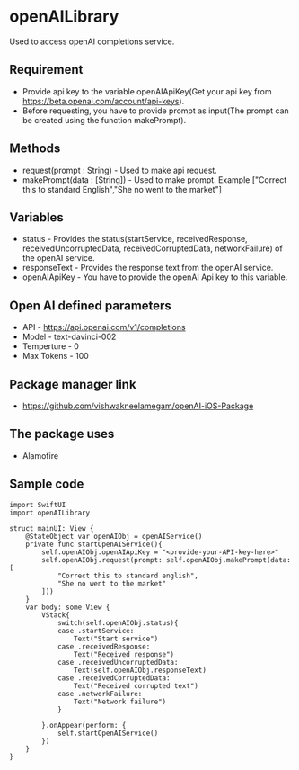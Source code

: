 # openAILibrary

Used to access openAI completions service.

## Requirement

- Provide api key to the variable openAIApiKey(Get your api key from https://beta.openai.com/account/api-keys).
- Before requesting, you have to provide prompt as input(The prompt can be created using the function makePrompt).

## Methods
- request(prompt : String) - Used to make api request.
- makePrompt(data : [String]) - Used to make prompt.  Example ["Correct this to standard English","She no went to the market"]

## Variables
- status - Provides the status(startService, receivedResponse, receivedUncorruptedData, receivedCorruptedData, networkFailure) of the openAI service.
- responseText -  Provides the response text from the openAI service.
- openAIApiKey - You have to provide the openAI Api key to this variable.

## Open AI defined parameters
- API - https://api.openai.com/v1/completions
- Model - text-davinci-002
- Temperture - 0
- Max Tokens - 100

## Package manager link
- https://github.com/vishwakneelamegam/openAI-iOS-Package

## The package uses
- Alamofire

## Sample code

```
import SwiftUI
import openAILibrary

struct mainUI: View {
    @StateObject var openAIObj = openAIService()
    private func startOpenAIService(){
        self.openAIObj.openAIApiKey = "<provide-your-API-key-here>"
        self.openAIObj.request(prompt: self.openAIObj.makePrompt(data: [
            "Correct this to standard english",
            "She no went to the market"
        ]))
    }
    var body: some View {
        VStack{
            switch(self.openAIObj.status){
            case .startService:
                Text("Start service")
            case .receivedResponse:
                Text("Received response")
            case .receivedUncorruptedData:
                Text(self.openAIObj.responseText)
            case .receivedCorruptedData:
                Text("Received corrupted text")
            case .networkFailure:
                Text("Network failure")
            }
            
        }.onAppear(perform: {
            self.startOpenAIService()
        })
    }
}
```
